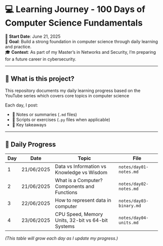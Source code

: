 # 💻 Learning Journey - 100 Days of Computer Science Fundamentals

📅 **Start Date**: June 21, 2025  
🎯 **Goal**: Build a strong foundation in computer science through daily learning and practice.  
🎓 **Context**: As part of my Master’s in Networks and Security, I’m preparing for a future career in cybersecurity.

---

## 📘 What is this project?

This repository documents my daily learning progress based on the YouTube series which covers core topics in computer science
 
Each day, I post:  
- 📝 Notes or summaries (`.md` files)  
- 🔢 Scripts or exercises (`.py` files when applicable)  
- 📌 Key takeaways

---

## 📅 Daily Progress

| Day | Date       | Topic                                               | File                   |
|-----|------------|-----------------------------------------------------|----------------------- |
| 1   | 21/06/2025 | Data vs Information vs Knowledge vs Wisdom          | `notes/day01-notes.md` |
| 2   | 21/06/2025 | What is a Computer? Components and Functions        | `notes/day02-notes.md` |
| 3   | 22/06/2025 | How to represent data in computer                   | `notes/day03-binary.md`|
| 4   | 23/06/2025 | CPU Speed, Memory Units, 32-bit vs 64-bit Systems   | `notes/day04-units.md` |

*(This table will grow each day as I update my progress.)*

